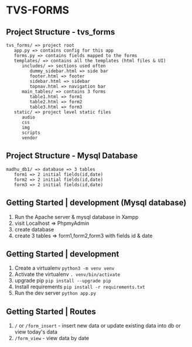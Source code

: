 # TVS-FORMS

## Project Structure - tvs_forms

```
tvs_forms/ => project root
   app.py => contains config for this app
   forms.py => contains fields mapped to the forms
   templates/ => contains all the templates (html files & UI)
      includes/ => sections used often
         dummy_sidebar.html => side bar
         footer.html => footer
         sidebar.html => sidebar
         topnav.html => navigation bar
      main_tables/ => contains 3 forms
         table1.html => form1
         table2.html => form2
         table3.html => form3
   static/ => project level static files
      audio
      css
      img
      scripts
      vendor
```

## Project Structure - Mysql Database

```
madhu_db1/ => database => 3 tables
   form1 => 2 initial fields(id,date)
   form2 => 2 initial fields(id,date)
   form3 => 2 initial fields(id,date)
```

## Getting Started | development (Mysql database)

1. Run the Apache server & mysql database in Xampp
2. visit Localhost => PhpmyAdmin
3. create database
4. create 3 tables => form1,form2,form3 with fields id & date

## Getting Started | development

1. Create a virtualenv `python3 -m venv venv`
2. Activate the virtualenv `. venv/bin/activate`
3. upgrade pip `pip install --upgrade pip`
4. Install requirements `pip install -r requirements.txt`
5. Run the dev server `python app.py`

## Getting Started | Routes

1. `/` or `/form_insert` - insert new data or update existing data into db or view today's data
2. `/form_view` - view data by date
